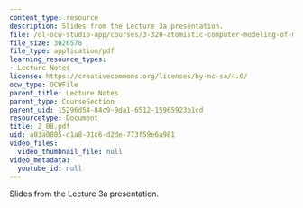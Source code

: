 ```yaml
---
content_type: resource
description: Slides from the Lecture 3a presentation.
file: /ol-ocw-studio-app/courses/3-320-atomistic-computer-modeling-of-materials-sma-5107-spring-2005/a03a0805d1a801c6d2de773f59e6a981_2_08.pdf
file_size: 3026578
file_type: application/pdf
learning_resource_types:
- Lecture Notes
license: https://creativecommons.org/licenses/by-nc-sa/4.0/
ocw_type: OCWFile
parent_title: Lecture Notes
parent_type: CourseSection
parent_uid: 15296d54-84c9-9da1-6512-15965923b1cd
resourcetype: Document
title: 2_08.pdf
uid: a03a0805-d1a8-01c6-d2de-773f59e6a981
video_files:
  video_thumbnail_file: null
video_metadata:
  youtube_id: null
---
```

Slides from the Lecture 3a presentation.